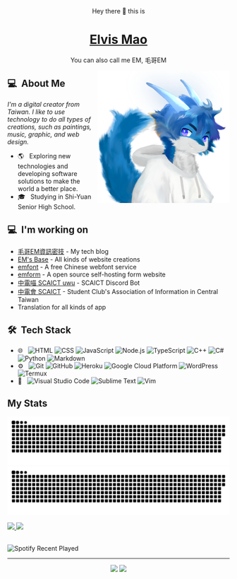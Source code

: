 
<div align=center>
Hey there 👋 this is
  
# [Elvis Mao](http://elvismao.com)
You can also call me EM, 毛哥EM
</div>
<img src="https://raw.githubusercontent.com/Edit-Mr/Edit-Mr/main/avatar.PNG" align="right" width="300px">

## 💻 &nbsp;About Me 
*I'm a digital creator from Taiwan. I like to use technology to do all types of creations, such as paintings, music, graphic, and web design.*
- 🌎 &nbsp; Exploring new technologies and developing software solutions to make the world a better place.
- 🎓 &nbsp; Studying in Shi-Yuan Senior High School.

## 💻 &nbsp;I'm working on
- [毛哥EM資訊密技](http://em-tec.github.io/) - My tech blog
- [EM's Base](https://edit-mr.github.io/) - All kinds of website creations
- [emfont](https://emfont.emtech.cc/) - A free Chinese webfont service
- [emform](https://github.com/emform) - A open source self-hosting form website
- [中電喵 SCAICT uwu](https://github.com/SCAICT/SCAICT-uwu) - SCAICT Discord Bot
- [中電會 SCAICT](https://github.com/SCAICT) - Student Club's Association of Information in Central Taiwan
- Translation for all kinds of app


## 🛠 &nbsp;Tech Stack
- 🌐 &nbsp;
  ![HTML](https://img.shields.io/badge/-HTML-333333?style=flat&logo=HTML5)
  ![CSS](https://img.shields.io/badge/-CSS-333333?style=flat&logo=CSS3&logoColor=1572B6)
  ![JavaScript](https://img.shields.io/badge/-JavaScript-333333?style=flat&logo=javascript)
  ![Node.js](https://img.shields.io/badge/-Node.js-333333?style=flat&logo=node.js)
  ![TypeScript](https://img.shields.io/badge/-TypeScript-333333?style=flat&logo=typescript)
  ![C++](https://img.shields.io/badge/-C++-333333?style=flat&logo=C)
  ![C#](https://img.shields.io/badge/-C%23-333333?style=flat&logo=c#)
  ![Python](https://img.shields.io/badge/-Python-333333?style=flat&logo=python)
  ![Markdown](https://img.shields.io/badge/-Markdown-333333?style=flat&logo=markdown)
- ⚙️ &nbsp;
  ![Git](https://img.shields.io/badge/-Git-333333?style=flat&logo=git)
  ![GitHub](https://img.shields.io/badge/-GitHub-333333?style=flat&logo=github)
  ![Heroku](https://img.shields.io/badge/-Heroku-333333?style=flat&logo=heroku)
  ![Google Cloud Platform](https://img.shields.io/badge/-Google_Cloud_Platform-333333?style=flat&logo=google-cloud)
  ![WordPress](https://img.shields.io/badge/-WordPress-333333?style=flat&logo=wordpress)
  ![Termux](https://img.shields.io/badge/-Termux-333333?style=flat&logo=termux)
- 🔧 &nbsp;
  ![Visual Studio Code](https://img.shields.io/badge/-Visual%20Studio%20Code-333333?style=flat&logo=visual-studio-code&logoColor=007ACC)
  ![Sublime Text](https://img.shields.io/badge/-Sublime%20Text-333333?style=flat&logo=sublime-text)
  ![Vim](https://img.shields.io/badge/-Vim-333333?style=flat&logo=vim)

## My Stats
<p>
  
![GitHub Snake Light](https://raw.githubusercontent.com/Edit-Mr/Edit-Mr/output/github-contribution-grid-snake.svg#gh-light-mode-only)
![GitHub Snake dark](https://raw.githubusercontent.com/Edit-Mr/Edit-Mr/output/github-contribution-grid-snake-dark.svg#gh-dark-mode-only)
  
<a href="https://github.com/Edit-Mr">
  <img height="180em" src="https://github-readme-stats.vercel.app/api?username=Edit-Mr&show_icons=true&theme=radical" />
  <img height="180em" src="https://github-readme-stats-eight-theta.vercel.app/api/top-langs/?username=Edit-Mr&theme=radical&layout=compact&exclude_lang=java+r" />
</a>
<br><br>

![Spotify Recent Played](https://spotify-recently-played-readme.vercel.app/api?user=316utiv7pxnxemadfs54tszefzwm&unique=true)
</p>
  
*****
  
<p align="center">
<a href="mailto:info@elvismao.com"><img src="https://img.shields.io/badge/-info@elvismao.com-D14836?style=flat-square&logo=Gmail&logoColor=white"/></a>
<img src="https://komarev.com/ghpvc/?username=edit-mr&style=flat-square"/>
</p>

